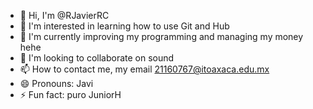 - 👋 Hi, I'm @RJavierRC
- 👀 I'm interested in learning how to use Git and Hub
- 🌱 I'm currently improving my programming and managing my money hehe
- 💞️ I'm looking to collaborate on sound
- 📫 How to contact me, my email 21160767@itoaxaca.edu.mx
- 😄 Pronouns: Javi
- ⚡ Fun fact: puro JuniorH

<!---
RJavierRC/RJavierRC is a ✨ special ✨ repository because its `README.md` (this file) appears on your GitHub profile.
You can click the Preview link to take a look at your changes.
--->
